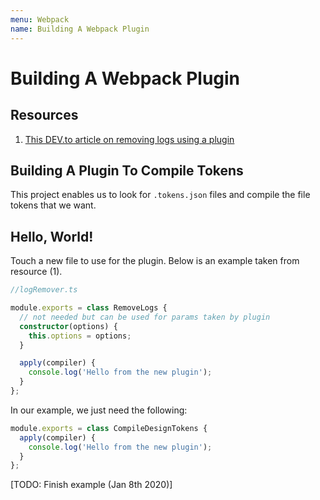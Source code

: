 ```yaml
---
menu: Webpack
name: Building A Webpack Plugin
---
```


# Building A Webpack Plugin

## Resources

1. [This DEV.to article on removing logs using a plugin](https://dev.to/royal_bhati/write-your-first-webpack-plugin-20fh)

## Building A Plugin To Compile Tokens

This project enables us to look for `.tokens.json` files and compile the file tokens that we want.

## Hello, World!

Touch a new file to use for the plugin. Below is an example taken from resource (1).

```typescript
//logRemover.ts

module.exports = class RemoveLogs {
  // not needed but can be used for params taken by plugin
  constructor(options) {
    this.options = options;
  }

  apply(compiler) {
    console.log('Hello from the new plugin');
  }
};
```

In our example, we just need the following:

```typescript
module.exports = class CompileDesignTokens {
  apply(compiler) {
    console.log('Hello from the new plugin');
  }
};
```

[TODO: Finish example (Jan 8th 2020)]
